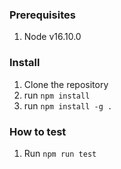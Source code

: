 ### Prerequisites
1. Node v16.10.0

### Install
1. Clone the repository
2. run `npm install`
3. run `npm install -g .`

### How to test
1. Run `npm run test`